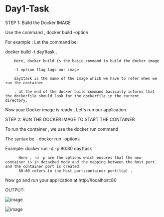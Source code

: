 # Day1-Task

STEP 1: Build the Docker IMAGE 

Use the command , docker build -option <name-of-the-image> <path-to-the-dockerfile-directory>
  
For example : Let the command be: 
  
  docker build -t day1task .
  
        Here, docker build is the basic command to build the docker image 
  
        -t option flag tags our image 
  
        day1task is the name of the image which we have to refer when we run the container
  
        . at the end of the docker build command basically informs that the dockerfile should look for the dockerfile in the current directory. 
  
  Now your Docker image is ready , Let's run our application. 


STEP 2: RUN THE DOCKER IMAGE TO START THE CONTAINER 
  
  To run the container , we use the docker run command 
  
  The syntax be - docker run -options <port-map> <name-of-the-created-image>
  
  Example: docker run -d -p 80:80 day1task
  
          Here , -d -p are the options which ensures that the new container is in detached mode and the mapping between the host port and the container port is created.
          80:80 refers to the host port:container port(tcp) .
  
  Now go and run your application at http://localhost:80 
  
  

OUTPUT:

![image](https://user-images.githubusercontent.com/74037593/152694088-724ab549-5829-455e-ae1a-c50cbb89a686.png)

![image](https://user-images.githubusercontent.com/74037593/152694120-70002b4a-948e-4d8a-b40b-89c4ad67eee1.png)


